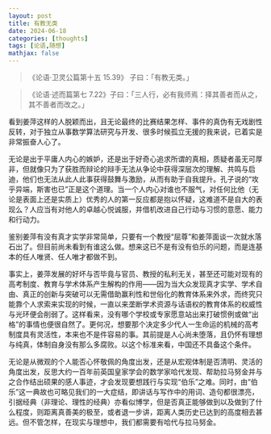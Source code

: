 ```yaml
---
layout: post
title: 有教无类
date: 2024-06-18
categories: [thoughts]
tags: [论语,随想]
mathjax: false
---
```


> 《论语·卫灵公篇第十五 15.39》 子曰：「有教无类。」 

> 《论语·述而篇第七 7.22》子曰：「三人行，必有我师焉：择其善者而从之，其不善者而改之。」

看到姜萍这样的人脱颖而出，且无论最终的比赛结果怎样、事件的真伪有无戏剧性反转，对于独立从事数学算法研究与开发、很多时候孤立无援的我来说，已着实是非常振奋人心了。

无论是出于平庸人内心的嫉妒，还是出于好奇心追求所谓的真相，质疑者虽无可厚非，但就像只为了获胜而辩论的辩手无法从争论中获得深层次的理解、共鸣与启迪，他们也无法从此人此事获得鼓舞与激励，从而有助于自我提升。孔子说的“攻乎异端，斯害也已”正是这个道理。当一个人内心对谁也不服气，对任何比他（无论是表面上还是实质上）优秀的人的第一反应都是抱以怀疑，这难道不是自大的表现么？人应当有对他人的卓越心悦诚服，并借机改进自己行动与习惯的意愿、能力和行动力。

鉴别姜萍有没有真才实学非常简单，只要有一个教授“屈尊”和姜萍面谈一次就水落石出了。但目前尚未看到有谁这么做。想来这已不是有没有伯乐的问题，而是连基本的任人唯贤、任人唯才都做不到。

事实上，姜萍发展的好坏与否毕竟与官员、教授的私利无关，甚至还可能对现有的高考制度、教育与学术体系产生解构的作用——因为当大众发现真才实学、学术自由、真正的创新与突破可以无需借助赢利性和世俗化的教育体系来外求，而终究只能靠个人求索来实现的时候，一直以来垄断学术资源与话语权的教育体系的权威性与光环便会削弱了。这样看来，没有哪个学校或专家愿意站出来打破惯例或做“出格”的事情也便很自然了。更何况，想要那个决定多少代人一生命运的机械的高考制度具有灵活性，本来也不是件容易的事。其前提是人心尚未堕落，且仍怀有理想与纯真，体制自身没有那么多腐败。以这个标准来看，中国还不具备这个条件。

无论是从微观的个人能否心怀敬佩的角度出发，还是从宏观体制是否清明、灵活的角度出发，反思大约一百年前英国皇家学会的数学家哈代发现、帮助拉马努金并与之合作结出硕果的感人事迹，才会发现要想践行与实现“伯乐”之难。同时，由“伯乐”这一典故也可略见我们的一大症结，即讲话与写作中的用词、造句都很漂亮，引据经典（非理论、理性的经典）亦看似博学，但是否真正能够做到以及做到了什么程度，则距离真善美的极至，或者退一步讲，距离人类历史已达到的高度相去甚远。但不管怎样，在现实与理想中，我们都需要有哈代与拉马努金。
